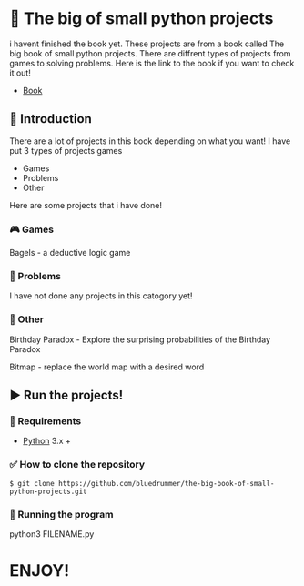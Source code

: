 # 📕 The big of small python projects
i havent finished the book yet.
These projects are from a book called The big book of small python projects.
There are diffrent types of projects from games to solving problems.
Here is the link to the book if you want to check it out!

- [Book](https://nostarch.com/big-book-small-python-projects)

## 📖 Introduction
There are a lot of projects in this book depending on what you want!
I have put 3 types of projects games
- Games
- Problems 
- Other

Here are some projects that i have done!

### 🎮 Games
Bagels - a deductive logic game

### 🚩 Problems
I have not done any projects in this catogory yet!

### 🔄 Other
Birthday Paradox - Explore the surprising probabilities of the Birthday Paradox

Bitmap - replace the world map with a desired word

## ▶️ Run the projects!
### 🔧 Requirements
- [Python](https://www.python.org/) 3.x +

### ✅ How to clone the repository
```
$ git clone https://github.com/bluedrummer/the-big-book-of-small-python-projects.git

```
### 🏃 Running the program
python3 FILENAME.py


# ENJOY!

